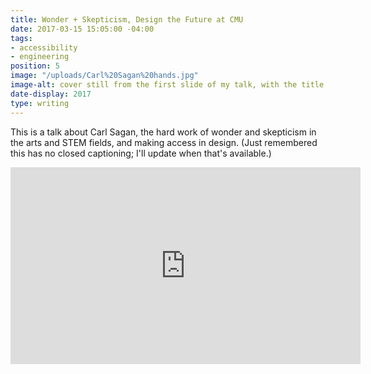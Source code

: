 ```yaml
---
title: Wonder + Skepticism, Design the Future at CMU
date: 2017-03-15 15:05:00 -04:00
tags:
- accessibility
- engineering
position: 5
image: "/uploads/Carl%20Sagan%20hands.jpg"
image-alt: cover still from the first slide of my talk, with the title and date
date-display: 2017
type: writing
---
```


This is a talk about Carl Sagan, the hard work of wonder and skepticism in the arts and STEM fields, and making access in design. (Just remembered this has no closed captioning; I'll update when that's available.)

<iframe width="560" height="315" src="https://www.youtube.com/embed/XGccg2qv_zk" frameborder="0" allowfullscreen></iframe>
